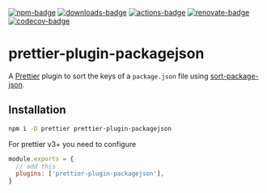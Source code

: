 [![npm-badge]][npm]
[![downloads-badge]][npm]
[![actions-badge]][actions]
[![renovate-badge]][renovate]
[![codecov-badge]][codecov]

[npm-badge]: https://img.shields.io/npm/v/prettier-plugin-packagejson
[npm]: https://www.npmjs.com/package/prettier-plugin-packagejson
[downloads-badge]: https://img.shields.io/npm/dw/prettier-plugin-packagejson?color=blue
[actions-badge]: https://github.com/matzkoh/prettier-plugin-packagejson/actions/workflows/release.yml/badge.svg
[actions]: https://github.com/matzkoh/prettier-plugin-packagejson/actions/workflows/release.yml
[renovate-badge]: https://img.shields.io/badge/renovate-enabled-brightgreen
[renovate]: https://renovatebot.com/
[codecov-badge]: https://codecov.io/gh/matzkoh/prettier-plugin-packagejson/branch/master/graph/badge.svg
[codecov]: https://codecov.io/gh/matzkoh/prettier-plugin-packagejson

# prettier-plugin-packagejson

A [Prettier] plugin to sort the keys of a `package.json` file using [sort-package-json].

[prettier]: https://github.com/prettier/prettier
[sort-package-json]: https://github.com/keithamus/sort-package-json

## Installation

```sh
npm i -D prettier prettier-plugin-packagejson
```

For prettier v3+ you need to configure

```js
module.exports = {
  // add this
  plugins: ['prettier-plugin-packagejson'],
}
```
